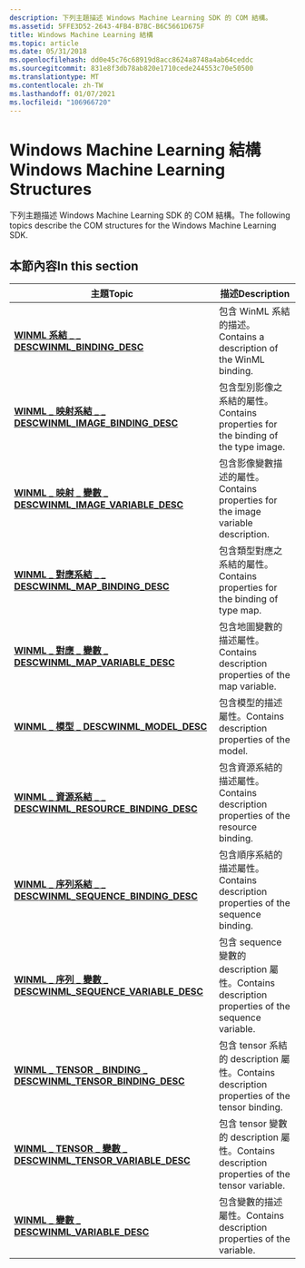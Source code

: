 ```yaml
---
description: 下列主題描述 Windows Machine Learning SDK 的 COM 結構。
ms.assetid: 5FFE3D52-2643-4FB4-B7BC-B6C5661D675F
title: Windows Machine Learning 結構
ms.topic: article
ms.date: 05/31/2018
ms.openlocfilehash: dd0e45c76c68919d8acc8624a8748a4ab64ceddc
ms.sourcegitcommit: 831e8f3db78ab820e1710cede244553c70e50500
ms.translationtype: MT
ms.contentlocale: zh-TW
ms.lasthandoff: 01/07/2021
ms.locfileid: "106966720"
---
```

# <a name="windows-machine-learning-structures"></a><span data-ttu-id="01f5e-103">Windows Machine Learning 結構</span><span class="sxs-lookup"><span data-stu-id="01f5e-103">Windows Machine Learning Structures</span></span>

<span data-ttu-id="01f5e-104">下列主題描述 Windows Machine Learning SDK 的 COM 結構。</span><span class="sxs-lookup"><span data-stu-id="01f5e-104">The following topics describe the COM structures for the Windows Machine Learning SDK.</span></span>

## <a name="in-this-section"></a><span data-ttu-id="01f5e-105">本節內容</span><span class="sxs-lookup"><span data-stu-id="01f5e-105">In this section</span></span>



| <span data-ttu-id="01f5e-106">主題</span><span class="sxs-lookup"><span data-stu-id="01f5e-106">Topic</span></span>                                                                                          | <span data-ttu-id="01f5e-107">描述</span><span class="sxs-lookup"><span data-stu-id="01f5e-107">Description</span></span>                                                          |
|------------------------------------------------------------------------------------------------|----------------------------------------------------------------------|
| [<span data-ttu-id="01f5e-108">**WINML 系結 \_ \_ DESC**</span><span class="sxs-lookup"><span data-stu-id="01f5e-108">**WINML\_BINDING\_DESC**</span></span>](/windows/win32/api/winml/ns-winml-winml_binding_desc)<br/>                      | <span data-ttu-id="01f5e-109">包含 WinML 系結的描述。</span><span class="sxs-lookup"><span data-stu-id="01f5e-109">Contains a description of the WinML binding.</span></span><br/>              |
| [<span data-ttu-id="01f5e-110">**WINML \_ 映射系結 \_ \_ DESC**</span><span class="sxs-lookup"><span data-stu-id="01f5e-110">**WINML\_IMAGE\_BINDING\_DESC**</span></span>](/windows/win32/api/winml/ns-winml-winml_image_binding_desc)<br/>         | <span data-ttu-id="01f5e-111">包含型別影像之系結的屬性。</span><span class="sxs-lookup"><span data-stu-id="01f5e-111">Contains properties for the binding of the type image.</span></span><br/>    |
| [<span data-ttu-id="01f5e-112">**WINML \_ 映射 \_ 變數 \_ DESC**</span><span class="sxs-lookup"><span data-stu-id="01f5e-112">**WINML\_IMAGE\_VARIABLE\_DESC**</span></span>](/windows/win32/api/winml/ns-winml-winml_image_variable_desc)<br/>       | <span data-ttu-id="01f5e-113">包含影像變數描述的屬性。</span><span class="sxs-lookup"><span data-stu-id="01f5e-113">Contains properties for the image variable description.</span></span><br/>   |
| [<span data-ttu-id="01f5e-114">**WINML \_ 對應系結 \_ \_ DESC**</span><span class="sxs-lookup"><span data-stu-id="01f5e-114">**WINML\_MAP\_BINDING\_DESC**</span></span>](/windows/win32/api/winml/ns-winml-winml_map_binding_desc)<br/>             | <span data-ttu-id="01f5e-115">包含類型對應之系結的屬性。</span><span class="sxs-lookup"><span data-stu-id="01f5e-115">Contains properties for the binding of type map.</span></span><br/>          |
| [<span data-ttu-id="01f5e-116">**WINML \_ 對應 \_ 變數 \_ DESC**</span><span class="sxs-lookup"><span data-stu-id="01f5e-116">**WINML\_MAP\_VARIABLE\_DESC**</span></span>](/windows/win32/api/winml/ns-winml-winml_map_variable_desc)<br/>           | <span data-ttu-id="01f5e-117">包含地圖變數的描述屬性。</span><span class="sxs-lookup"><span data-stu-id="01f5e-117">Contains description properties of the map variable.</span></span><br/>      |
| [<span data-ttu-id="01f5e-118">**WINML \_ 模型 \_ DESC**</span><span class="sxs-lookup"><span data-stu-id="01f5e-118">**WINML\_MODEL\_DESC**</span></span>](/windows/win32/api/winml/ns-winml-winml_model_desc)<br/>                          | <span data-ttu-id="01f5e-119">包含模型的描述屬性。</span><span class="sxs-lookup"><span data-stu-id="01f5e-119">Contains description properties of the model.</span></span><br/>             |
| [<span data-ttu-id="01f5e-120">**WINML \_ 資源系結 \_ \_ DESC**</span><span class="sxs-lookup"><span data-stu-id="01f5e-120">**WINML\_RESOURCE\_BINDING\_DESC**</span></span>](/windows/win32/api/winml/ns-winml-winml_resource_binding_desc)<br/>   | <span data-ttu-id="01f5e-121">包含資源系結的描述屬性。</span><span class="sxs-lookup"><span data-stu-id="01f5e-121">Contains description properties of the resource binding.</span></span><br/>  |
| [<span data-ttu-id="01f5e-122">**WINML \_ 序列系結 \_ \_ DESC**</span><span class="sxs-lookup"><span data-stu-id="01f5e-122">**WINML\_SEQUENCE\_BINDING\_DESC**</span></span>](/windows/win32/api/winml/ns-winml-winml_sequence_binding_desc)<br/>   | <span data-ttu-id="01f5e-123">包含順序系結的描述屬性。</span><span class="sxs-lookup"><span data-stu-id="01f5e-123">Contains description properties of the sequence binding.</span></span><br/>  |
| [<span data-ttu-id="01f5e-124">**WINML \_ 序列 \_ 變數 \_ DESC**</span><span class="sxs-lookup"><span data-stu-id="01f5e-124">**WINML\_SEQUENCE\_VARIABLE\_DESC**</span></span>](/windows/win32/api/winml/ns-winml-winml_sequence_variable_desc)<br/> | <span data-ttu-id="01f5e-125">包含 sequence 變數的 description 屬性。</span><span class="sxs-lookup"><span data-stu-id="01f5e-125">Contains description properties of the sequence variable.</span></span><br/> |
| [<span data-ttu-id="01f5e-126">**WINML \_ TENSOR \_ BINDING \_ DESC**</span><span class="sxs-lookup"><span data-stu-id="01f5e-126">**WINML\_TENSOR\_BINDING\_DESC**</span></span>](/windows/win32/api/winml/ns-winml-winml_tensor_binding_desc)<br/>       | <span data-ttu-id="01f5e-127">包含 tensor 系結的 description 屬性。</span><span class="sxs-lookup"><span data-stu-id="01f5e-127">Contains description properties of the tensor binding.</span></span><br/>    |
| [<span data-ttu-id="01f5e-128">**WINML \_ TENSOR \_ 變數 \_ DESC**</span><span class="sxs-lookup"><span data-stu-id="01f5e-128">**WINML\_TENSOR\_VARIABLE\_DESC**</span></span>](/windows/win32/api/winml/ns-winml-winml_tensor_variable_desc)<br/>     | <span data-ttu-id="01f5e-129">包含 tensor 變數的 description 屬性。</span><span class="sxs-lookup"><span data-stu-id="01f5e-129">Contains description properties of the tensor variable.</span></span><br/>   |
| [<span data-ttu-id="01f5e-130">**WINML \_ 變數 \_ DESC**</span><span class="sxs-lookup"><span data-stu-id="01f5e-130">**WINML\_VARIABLE\_DESC**</span></span>](/windows/win32/api/winml/ns-winml-winml_variable_desc)<br/>                    | <span data-ttu-id="01f5e-131">包含變數的描述屬性。</span><span class="sxs-lookup"><span data-stu-id="01f5e-131">Contains description properties of the variable.</span></span><br/>          |



 

 

 
